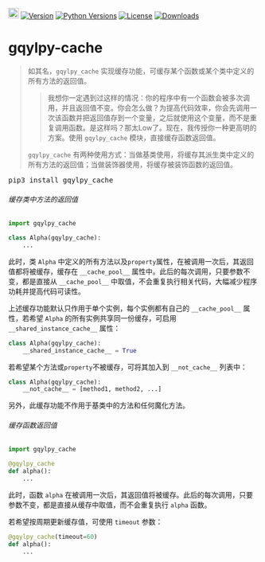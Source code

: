 [<img alt="LOGO" src="http://www.gqylpy.com/static/img/favicon.ico" height="21" width="21"/>](http://www.gqylpy.com)
[![Version](https://img.shields.io/pypi/v/gqylpy_cache)](https://pypi.org/project/gqylpy_cache/)
[![Python Versions](https://img.shields.io/pypi/pyversions/gqylpy_cache)](https://pypi.org/project/gqylpy_cache)
[![License](https://img.shields.io/pypi/l/gqylpy_cache)](https://github.com/gqylpy/gqylpy-cache/blob/master/LICENSE)
[![Downloads](https://pepy.tech/badge/gqylpy_cache/month)](https://pepy.tech/project/gqylpy_cache)

# gqylpy-cache

> 如其名，`gqylpy_cache` 实现缓存功能，可缓存某个函数或某个类中定义的所有方法的返回值。
> 
> > 我想你一定遇到过这样的情况：你的程序中有一个函数会被多次调用，并且返回值不变。你会怎么做？为提高代码效率，你会先调用一次该函数并把返回值存到一个变量，之后就使用这个变量，而不是重复调用函数。是这样吗？那太Low了。现在，我传授你一种更高明的方案。使用 `gqylpy_cache` 模块，直接缓存函数返回值。
> 
> `gqylpy_cache` 有两种使用方式：当做基类使用，将缓存其派生类中定义的所有方法的返回值；当做装饰器使用，将缓存被装饰函数的返回值。

<kbd>pip3 install gqylpy_cache</kbd>

###### 缓存类中方法的返回值

```python
import gqylpy_cache

class Alpha(gqylpy_cache):
    ...
```
此时，类 `Alpha` 中定义的所有方法以及`property`属性，在被调用一次后，其返回值都将被缓存，缓存在 `__cache_pool__` 属性中。此后的每次调用，只要参数不变，都是直接从 `__cache_pool__` 中取值，不会重复执行相关代码，大幅减少程序功耗并提高代码可读性。

上述缓存功能默认只作用于单个实例，每个实例都有自己的 `__cache_pool__` 属性，若希望 `Alpha` 的所有实例共享同一份缓存，可启用 `__shared_instance_cache__` 属性：
```python
class Alpha(gqylpy_cache):
    __shared_instance_cache__ = True
```

若希望某个方法或`property`不被缓存，可将其加入到 `__not_cache__` 列表中：

```python
class Alpha(gqylpy_cache):
    __not_cache__ = [method1, method2, ...]
```
另外，此缓存功能不作用于基类中的方法和任何魔化方法。

###### 缓存函数返回值

```python
import gqylpy_cache

@gqylpy_cache
def alpha():
    ...
```
此时，函数 `alpha` 在被调用一次后，其返回值将被缓存。此后的每次调用，只要参数不变，都是直接从缓存中取值，而不会重复执行 `alpha` 函数。

若希望按周期更新缓存值，可使用 `timeout` 参数：
```python
@gqylpy_cache(timeout=60)
def alpha():
    ...
```
